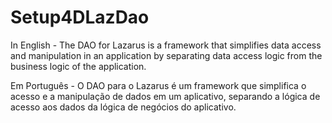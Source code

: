 # Setup4DLazDao

In English - The DAO for Lazarus is a framework that simplifies data access and manipulation in an application by separating data access logic from the business logic of the application. 

Em Português - O DAO para o Lazarus é um framework que simplifica o acesso e a manipulação de dados em um aplicativo, separando a lógica de acesso aos dados da lógica de negócios do aplicativo.
